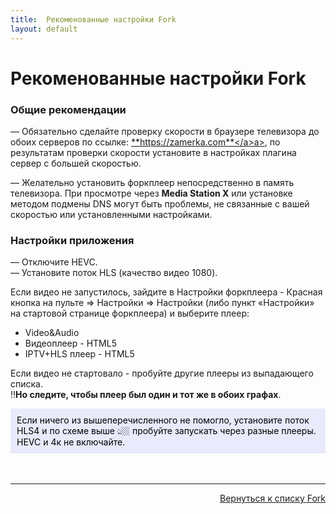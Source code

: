 ```yaml
---
title:  Рекоменованные настройки Fork
layout: default
---
```


# Рекоменованные настройки Fork

### Общие рекомендации
— Обязательно сделайте проверку скорости в браузере телевизора до обоих серверов по ссылке: <a href="https://zamerka.com" target="_blank" rel="noopener noreferrer">**https://zamerka.com**</a>a>, по результатам проверки скорости установите в настройках плагина сервер с большей скоростью.

— Желательно установить форкплеер непосредственно в память телевизора. При просмотре через **Media Station X** или установке методом подмены DNS могут быть проблемы, не связанные с вашей скоростью или установленными настройками.

### Настройки приложения
— Отключите HEVC.  
— Установите поток HLS (качество видео 1080).

Если видео не запустилось, зайдите в Настройки форкплеера - Красная кнопка на пульте => Настройки => Настройки (либо пункт «Настройки» на стартовой странице форкплеера) и выберите плеер:  
- Video&Audio  
- Видеоплеер - HTML5  
- IPTV+HLS плеер - HTML5  

Если видео не стартовало - пробуйте другие плееры из выпадающего списка.  
‼️**Но следите, чтобы плеер был один и тот же в обоих графах**.

<div style="background-color: #E9EAFC; color: #000000; padding: 10px;">Если ничего из вышеперечисленного не помогло, установите поток HLS4 и по схеме выше 👆🏼 пробуйте запускать через разные плееры. HEVC и 4к не включайте.</div><br><br>



---
<p align="right"><a href="https://lazykpub.github.io/Lazykpub/pages/fork">Вернуться к списку Fork</a></p>
